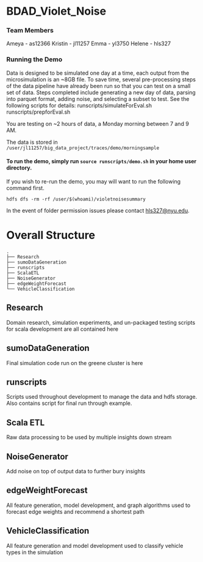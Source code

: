 # BDAD_Violet_Noise
### Team Members
Ameya - as12366
Kristin - jl11257
Emma - yl3750
Helene - hls327

### Running the Demo

Data is designed to be simulated one day at a time, each output from the microsimulation is an ~8GB file.
To save time, several pre-processing steps of the data pipeline have already been run so that you can test on a small set of data.
Steps completed include generating a new day of data, parsing into parquet format, adding noise, and selecting a subset to test.
See the following scripts for details:
runscripts/simulateForEval.sh
runscripts/prepforEval.sh

You are testing on ~2 hours of data, a Monday morning between 7 and 9 AM.

The data is stored in `/user/jl11257/big_data_project/traces/demo/morningsample`

#### To run the demo, simply run `source runscripts/demo.sh` in your home user directory.

If you wish to re-run the demo, you may will want to run the following command first.

`hdfs dfs -rm -rf /user/$(whoami)/violetnoisesummary`

In the event of folder permission issues please contact hls327@nyu.edu.

# Overall Structure
     
    .
    ├── Research                    
    ├── sumoDataGeneration
    ├── runscripts  
    ├── ScalaETL
    ├── NoiseGenerator
    ├── edgeWeightForecast
    └── VehicleClassification



 ## Research

 Domain research, simulation experiments, and un-packaged testing scripts for scala development are all contained here

 ## sumoDataGeneration

 Final simulation code run on the greene cluster is here

 ## runscripts

 Scripts used throughout development to manage the data and hdfs storage.  Also contains script for final run through example.

 ## Scala ETL

 Raw data processing to be used by multiple insights down stream

  ## NoiseGenerator

 Add noise on top of output data to further bury insights

 ## edgeWeightForecast

 All feature generation, model development, and graph algorithms used to forecast edge weights and recommend a shortest path

 ## VehicleClassification

 All feature generation and model development used to classify vehicle types in the simulation
